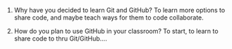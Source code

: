 1. Why have you decided to learn Git and GitHub? 
To learn more options to share code, and maybe teach ways for them to code collaborate.

2. How do you plan to use GitHub in your classroom? 
To start, to learn to share code to thru Git/GitHub....

